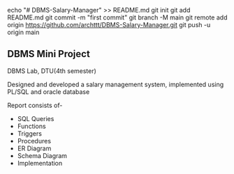 
echo "# DBMS-Salary-Manager" >> README.md
git init
git add README.md
git commit -m "first commit"
git branch -M main
git remote add origin https://github.com/archttt/DBMS-Salary-Manager.git
git push -u origin main


## DBMS Mini Project
DBMS Lab, DTU(4th semester)

Designed and developed a salary management system, implemented using PL/SQL and oracle database

Report consists of-
* SQL Queries
* Functions
* Triggers
* Procedures
* ER Diagram
* Schema Diagram
* Implementation
